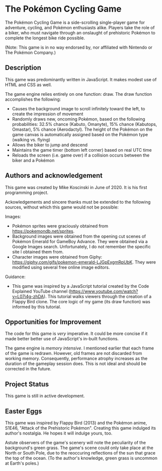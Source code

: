 # The Pokémon Cycling Game

The Pokémon Cycling Game is a side-scrolling single-player game for adventure, cycling, and Pokémon enthusiasts alike. Players take the role of a biker, who must navigate through an onslaught of prehistoric Pokémon to complete the longest bike ride possible. 

(Note: This game is in no way endorsed by, nor affiliated with Nintendo or The Pokémon Company.)


## Description

This game was predominantly written in JavaScript. It makes modest use of HTML and CSS as well. 

The game engine relies entirely on one function: draw. The draw function accomplishes the following:
- Causes the background image to scroll infinitely toward the left, to create the impression of movement
- Randomly draws new, oncoming Pokémon, based on the following probabilities: 32.5% chance (Kabuto, Omanyte), 15% chance (Kabutops, Omastar), 5% chance (Aerodactyl). The height of the Pokémon on the game canvas is automatically assigned based on the Pokémon type (walking vs. flying)
- Allows the biker to jump and descend
- Maintains the game timer (bottom left corner) based on real UTC time
- Reloads the screen (i.e. game over) if a collision occurs between the biker and a Pokémon


## Authors and acknowledgement

This game was created by Mike Koscinski in June of 2020. It is his first programming project.

Ackowledgements and sincere thanks must be extended to the following sources, without which this game would not be possible:

Images:
- Pokémon sprites were graciously obtained from https://pokemondb.net/sprites.
- Background images were obtained from the opening cut scenes of Pokémon Emerald for GameBoy Advance. They were obtained via a Google Images search. Unfortunately, I do not remember the specific site I obtained them from. 
- Character images were obtained from Giphy: https://giphy.com/gifs/pokemon-emerald-LJGpExgmRpUbK. They were modified using several free online image editors. 

Guidance:
- This game was inspired by a JavaScript tutorial created by the Code Explained YouTube channel (https://www.youtube.com/watch?v=L07i4g-zhDA). This tutorial walks viewers through the creation of a Flappy Bird clone. The core logic of my game (its draw function) was informed by this tutorial.


## Opportunities for Improvement

The code for this game is _very_ imperative. It could be more concise if it made better better use of JavaScript's in-built functions.

The game engine is _memory intensive_. I mentioned earlier that each frame of the game is redrawn. However, old frames are not discarded from working memory. Consequently, performance atrophy increases as the duration of the gameplay session does. This is not ideal and should be corrected in the future.


## Project Status

This game is still in active development.


## Easter Eggs

This game was inspired by Flappy Bird (2013) and the Pokémon anime, S1E46, "Attack of the Prehistoric Pokémon". Creating this game indulged its author's nostalgia. He hopes it will indulge yours, too. 

Astute observers of the game's scenery will note the peculiarity of the background's green grass. The game's scene could only take place at the North or South Pole, due to the reoccuring reflections of the sun that grace the top of the ocean. (To the author's knowledge, green grass is uncommon at Earth's poles.)
